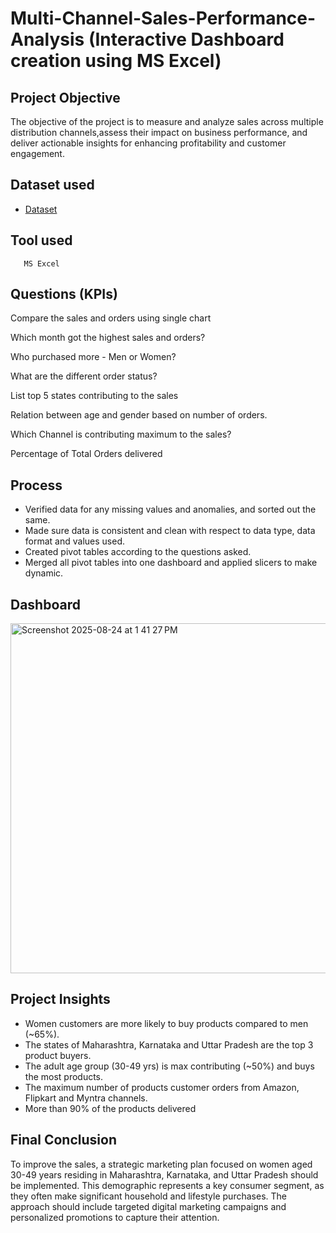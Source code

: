 # Multi-Channel-Sales-Performance-Analysis (Interactive Dashboard creation using MS Excel)

## Project Objective
The objective of the project is to measure and analyze sales across multiple distribution channels,assess their impact on business performance, and deliver actionable insights for enhancing profitability and customer engagement.  

## Dataset used
- <a href="https://github.com/afrasumi0112-byte/Multi-Channel-Sales-Performance-Analysis/blob/main/multi%20channel%20data.xlsx">Dataset</a>

## Tool used
       MS Excel
       
## Questions (KPIs)
Compare the sales and orders using single chart

Which month got the highest sales and orders?

Who purchased more - Men or Women?

What are the different order status?

List top 5 states contributing to the sales

Relation between age and gender based on number of orders.

Which Channel is contributing maximum to the sales?

Percentage of Total Orders delivered

## Process
- Verified data for any missing values and anomalies, and sorted out the same.
- Made sure data is consistent and clean with respect to data type, data format and values used.
- Created pivot tables according to the questions asked.
- Merged all pivot tables into one dashboard and applied slicers to make dynamic.
  
## Dashboard
<img width="1255" height="560" alt="Screenshot 2025-08-24 at 1 41 27 PM" src="https://github.com/user-attachments/assets/7a0015f1-71cb-493f-be77-e7034bbe86f9" />

## Project Insights
- Women customers are more likely to buy products compared to men (~65%).
- The states of Maharashtra, Karnataka and Uttar Pradesh are the top 3 product buyers.
- The adult age group (30-49 yrs) is max contributing (~50%) and buys the most products.
- The maximum number of products customer orders from Amazon, Flipkart and Myntra channels.
- More than 90% of the products delivered
 
## Final Conclusion
To improve the sales, a strategic marketing plan focused on women aged 30-49 years residing in Maharashtra, Karnataka, and Uttar Pradesh should be implemented. This demographic represents a key consumer segment, as they often make significant household and lifestyle purchases. The approach should include targeted digital marketing campaigns and personalized promotions to capture their attention.


